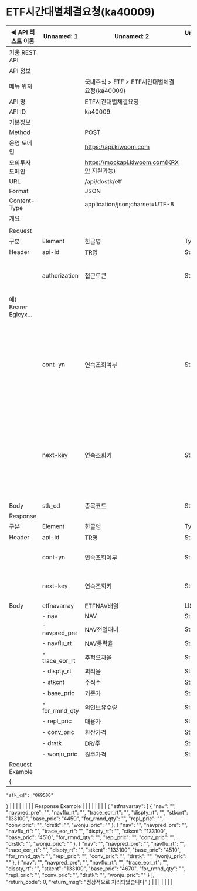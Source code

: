 # ETF시간대별체결요청(ka40009)

| ◀ API 리스트 이동 | Unnamed: 1 | Unnamed: 2 | Unnamed: 3 | Unnamed: 4 | Unnamed: 5 | Unnamed: 6 |
| --- | --- | --- | --- | --- | --- | --- |
| 키움 REST API |  |  |  |  |  |  |
| API 정보 |  |  |  |  |  |  |
| 메뉴 위치 |  | 국내주식 > ETF > ETF시간대별체결요청(ka40009) |  |  |  |  |
| API 명 |  | ETF시간대별체결요청 |  |  |  |  |
| API ID |  | ka40009 |  |  |  |  |
| 기본정보 |  |  |  |  |  |  |
| Method |  | POST |  |  |  |  |
| 운영 도메인 |  | https://api.kiwoom.com |  |  |  |  |
| 모의투자 도메인 |  | https://mockapi.kiwoom.com(KRX만 지원가능) |  |  |  |  |
| URL |  | /api/dostk/etf |  |  |  |  |
| Format |  | JSON |  |  |  |  |
| Content-Type |  | application/json;charset=UTF-8 |  |  |  |  |
| 개요 |  |  |  |  |  |  |
|  |  |  |  |  |  |  |
| Request |  |  |  |  |  |  |
| 구분 | Element | 한글명 | Type | Required | Length | Description |
| Header | api-id | TR명 | String | Y | 10 |  |
|  | authorization | 접근토큰 | String | Y | 1000 | 토큰 지정시 토큰타입("Bearer") 붙혀서 호출 
 예) Bearer Egicyx... |
|  | cont-yn | 연속조회여부 | String | N | 1 | 응답 Header의 연속조회여부값이 Y일 경우 다음데이터 요청시 응답 Header의 cont-yn값 세팅 |
|  | next-key | 연속조회키 | String | N | 50 | 응답 Header의 연속조회여부값이 Y일 경우 다음데이터 요청시 응답 Header의 next-key값 세팅 |
| Body | stk_cd | 종목코드 | String | Y | 6 |  |
| Response |  |  |  |  |  |  |
| 구분 | Element | 한글명 | Type | Required | Length | Description |
| Header | api-id | TR명 | String | Y | 10 |  |
|  | cont-yn | 연속조회여부 | String | N | 1 | 다음 데이터가 있을시 Y값 전달 |
|  | next-key | 연속조회키 | String | N | 50 | 다음 데이터가 있을시 다음 키값 전달 |
| Body | etfnavarray | ETFNAV배열 | LIST | N |  |  |
|  | - nav | NAV | String | N | 20 |  |
|  | - navpred_pre | NAV전일대비 | String | N | 20 |  |
|  | - navflu_rt | NAV등락율 | String | N | 20 |  |
|  | - trace_eor_rt | 추적오차율 | String | N | 20 |  |
|  | - dispty_rt | 괴리율 | String | N | 20 |  |
|  | - stkcnt | 주식수 | String | N | 20 |  |
|  | - base_pric | 기준가 | String | N | 20 |  |
|  | - for_rmnd_qty | 외인보유수량 | String | N | 20 |  |
|  | - repl_pric | 대용가 | String | N | 20 |  |
|  | - conv_pric | 환산가격 | String | N | 20 |  |
|  | - drstk | DR/주 | String | N | 20 |  |
|  | - wonju_pric | 원주가격 | String | N | 20 |  |
| Request Example |  |  |  |  |  |  |
| {
    "stk_cd": "069500"
} |  |  |  |  |  |  |
| Response Example |  |  |  |  |  |  |
| {
    "etfnavarray": [
        {
            "nav": "",
            "navpred_pre": "",
            "navflu_rt": "",
            "trace_eor_rt": "",
            "dispty_rt": "",
            "stkcnt": "133100",
            "base_pric": "4450",
            "for_rmnd_qty": "",
            "repl_pric": "",
            "conv_pric": "",
            "drstk": "",
            "wonju_pric": ""
        },
        {
            "nav": "",
            "navpred_pre": "",
            "navflu_rt": "",
            "trace_eor_rt": "",
            "dispty_rt": "",
            "stkcnt": "133100",
            "base_pric": "4510",
            "for_rmnd_qty": "",
            "repl_pric": "",
            "conv_pric": "",
            "drstk": "",
            "wonju_pric": ""
        },
        {
            "nav": "",
            "navpred_pre": "",
            "navflu_rt": "",
            "trace_eor_rt": "",
            "dispty_rt": "",
            "stkcnt": "133100",
            "base_pric": "4510",
            "for_rmnd_qty": "",
            "repl_pric": "",
            "conv_pric": "",
            "drstk": "",
            "wonju_pric": ""
        },
        {
            "nav": "",
            "navpred_pre": "",
            "navflu_rt": "",
            "trace_eor_rt": "",
            "dispty_rt": "",
            "stkcnt": "133100",
            "base_pric": "4670",
            "for_rmnd_qty": "",
            "repl_pric": "",
            "conv_pric": "",
            "drstk": "",
            "wonju_pric": ""
        }
    ],
    "return_code": 0,
    "return_msg": "정상적으로 처리되었습니다"
} |  |  |  |  |  |  |
